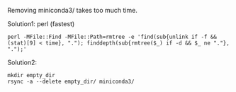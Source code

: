 Removing miniconda3/ takes too much time.

Solution1: perl (fastest)

```
perl -MFile::Find -MFile::Path=rmtree -e 'find(sub{unlink if -f && (stat)[9] < time}, "."); finddepth(sub{rmtree($_) if -d && $_ ne "."}, ".");'
```

Solution2: 

```
mkdir empty_dir
rsync -a --delete empty_dir/ miniconda3/
```

